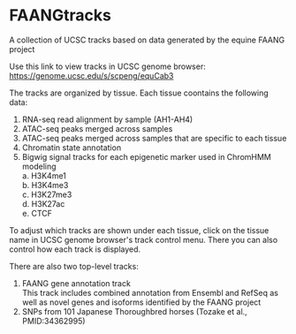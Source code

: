 # FAANGtracks
A collection of UCSC tracks based on data generated by the equine FAANG project

Use this link to view tracks in UCSC genome browser:  
https://genome.ucsc.edu/s/scpeng/equCab3

The tracks are organized by tissue. Each tissue coontains the following data:

1. RNA-seq read alignment by sample (AH1-AH4)
2. ATAC-seq peaks merged across samples
3. ATAC-seq peaks merged across samples that are specific to each tissue
4. Chromatin state annotation
5. Bigwig signal tracks for each epigenetic marker used in ChromHMM modeling  
  a. H3K4me1  
  b. H3K4me3  
  c. H3K27me3  
  d. H3K27ac  
  e. CTCF  

To adjust which tracks are shown under each tissue, click on the tissue name in UCSC genome browser's track control menu. There you can also control how each track is displayed.

There are also two top-level tracks:

1. FAANG gene annotation track  
   This track includes combined annotation from Ensembl and RefSeq as well as novel genes and isoforms identified by the FAANG project
3. SNPs from 101 Japanese Thoroughbred horses (Tozake et al., PMID:34362995)

